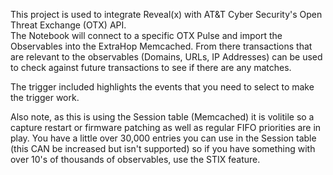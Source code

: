 This project is used to integrate Reveal(x) with AT&T Cyber Security's Open Threat Exchange (OTX) API.  
The Notebook will connect to a specific OTX Pulse and import the Observables into the ExtraHop Memcached.  From there transactions that are relevant to the observables (Domains, URLs, IP Addresses) can be used to check against future transactions to see if there are any matches. 

The trigger included highlights the events that you need to select to make the trigger work.  

Also note, as this is using the Session table (Memcached) it is volitile so a capture restart or firmware patching as well as regular FIFO priorities are in play.  You have a little over 30,000 entries you can use in the Session table (this CAN be increased but isn't supported) so if you have something with over 10's of thousands of observables, use the STIX feature.  
